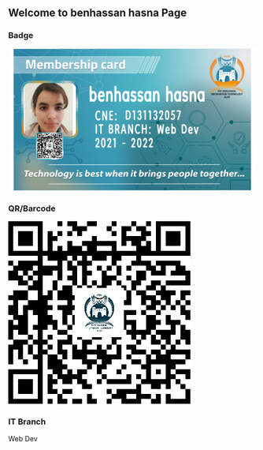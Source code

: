 ## Welcome to benhassan hasna Page


### Badge
![Image](badges/hasnabenhassan.png)

### QR/Barcode
![Image](qr/qr_hasnabenhassan.png)
### IT Branch
Web Dev

